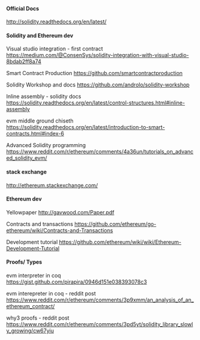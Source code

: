 
#### Official Docs

http://solidity.readthedocs.org/en/latest/


#### Solidity and Ethereum dev

Visual studio integration - first contract
https://medium.com/@ConsenSys/solidity-integration-with-visual-studio-8bdab2ff8a74

Smart Contract Production
https://github.com/smartcontractproduction

Solidity Workshop and docs
https://github.com/androlo/solidity-workshop

Inline assembly - solidity docs
https://solidity.readthedocs.org/en/latest/control-structures.html#inline-assembly

evm middle ground chiseth
https://solidity.readthedocs.org/en/latest/introduction-to-smart-contracts.html#index-6

Advanced Solidity programming
https://www.reddit.com/r/ethereum/comments/4a36un/tutorials_on_advanced_solidity_evm/


#### stack exchange

http://ethereum.stackexchange.com/

#### Ethereum dev

Yellowpaper
http://gavwood.com/Paper.pdf

Contracts and transactions
https://github.com/ethereum/go-ethereum/wiki/Contracts-and-Transactions

Development tutorial
https://github.com/ethereum/wiki/wiki/Ethereum-Development-Tutorial

#### Proofs/ Types

evm interpreter in coq
https://gist.github.com/pirapira/0946d151e038393078c3

evm interepreter in coq - reddit post
https://www.reddit.com/r/ethereum/comments/3p9xmm/an_analysis_of_an_ethereum_contract/

why3 proofs - reddit post
https://www.reddit.com/r/ethereum/comments/3pd5yt/solidity_library_slowly_growing/cw67yiu


